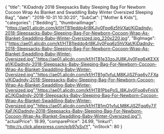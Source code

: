 {
	"title": "KiDadndy  2018 Sleepsacks Baby Sleeping Bag For Newborn Cocoon Wrap As Blanket and Swaddling Baby Winter Oversized Sleeping Bag",
	"date": "2018-10-31 10:30:20",
	"SubCat": ["Mother & Kids"],
	"categories": ["Bedding"],
	"thumbnailImage": "https://ae01.alicdn.com/kf/HTB1leddo4rI8KJjy0Fpq6z5hVXat/KiDadndy-2018-Sleepsacks-Baby-Sleeping-Bag-For-Newborn-Cocoon-Wrap-As-Blanket-Swaddling-Baby-Winter-Oversized.jpg_220x220.jpg",
	"BigImage": ["https://ae01.alicdn.com/kf/HTB1leddo4rI8KJjy0Fpq6z5hVXat/KiDadndy-2018-Sleepsacks-Baby-Sleeping-Bag-For-Newborn-Cocoon-Wrap-As-Blanket-Swaddling-Baby-Winter-Oversized.jpg","https://ae01.alicdn.com/kf/HTB1e33zoJfJ8KJjy0Feq6xKEXXaf/KiDadndy-2018-Sleepsacks-Baby-Sleeping-Bag-For-Newborn-Cocoon-Wrap-As-Blanket-Swaddling-Baby-Winter-Oversized.jpg","https://ae01.alicdn.com/kf/HTB1gi1vfuLM8KJjSZFqq6y7.FXav/KiDadndy-2018-Sleepsacks-Baby-Sleeping-Bag-For-Newborn-Cocoon-Wrap-As-Blanket-Swaddling-Baby-Winter-Oversized.jpg","https://ae01.alicdn.com/kf/HTB1PbsPoS_I8KJjy0Foq6yFnVXaC/KiDadndy-2018-Sleepsacks-Baby-Sleeping-Bag-For-Newborn-Cocoon-Wrap-As-Blanket-Swaddling-Baby-Winter-Oversized.jpg","https://ae01.alicdn.com/kf/HTB1mO1vfuLM8KJjSZFqq6y7.FXaF/KiDadndy-2018-Sleepsacks-Baby-Sleeping-Bag-For-Newborn-Cocoon-Wrap-As-Blanket-Swaddling-Baby-Winter-Oversized.jpg"],
	"actualPrice": 19.99,
	"comparePrice": 24.99,
	"linkurl": "http://s.click.aliexpress.com/e/b97sSvIY",
	"inStock": 80
}
